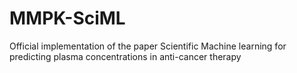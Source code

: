 # MMPK-SciML
Official implementation of the paper Scientific Machine learning for predicting plasma concentrations in anti-cancer therapy
